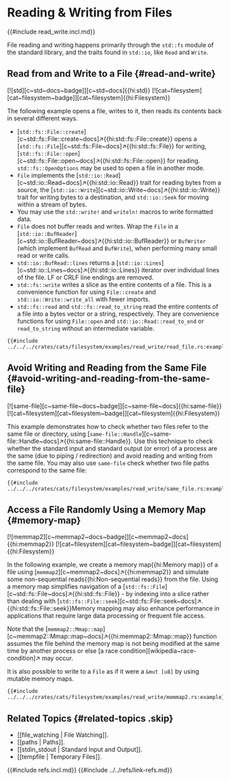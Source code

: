 # Reading & Writing from Files

{{#include read_write.incl.md}}

File reading and writing happens primarily through the `std::fs` module of the standard library, and the traits found in `std::io`, like `Read` and `Write`.

## Read from and Write to a File {#read-and-write}

[![std][c~std~docs~badge]][c~std~docs]{{hi:std}} [![cat~filesystem][cat~filesystem~badge]][cat~filesystem]{{hi:Filesystem}}

The following example opens a file, writes to it, then reads its contents back in several different ways.

- [`std::fs::File::create`][c~std::fs::File::create~docs]↗{{hi:std::fs::File::create}} opens a [`std::fs::File`][c~std::fs::File~docs]↗{{hi:std::fs::File}} for writing, [`std::fs::File::open`][c~std::fs::File::open~docs]↗{{hi:std::fs::File::open}} for reading. `std::fs::OpenOptions` may be used to open a file in another mode.
- `File` implements the [`std::io::Read`][c~std::io::Read~docs]↗{{hi:std::io::Read}} trait for reading bytes from a source, the [`std::io::Write`][c~std::io::Write~docs]↗{{hi:std::io::Write}} trait for writing bytes to a destination, and `std::io::Seek` for moving within a stream of bytes.
- You may use the `std::write!` and `writeln!` macros to write formatted data.
- `File` does not buffer reads and writes. Wrap the `File` in a [`std::io::BufReader`][c~std::io::BufReader~docs]↗{{hi:std::io::BufReader}} or `BufWriter` (which implement `BufRead` and `BufWrite`), when performing many small read or write calls.
- `std::io::BufRead::lines` returns a [`std::io::Lines`][c~std::io::Lines~docs]↗{{hi:std::io::Lines}} iterator over individual lines of the file. LF or CRLF line endings are removed.
- `std::fs::write` writes a slice as the entire contents of a file. This is a convenience function for using `File::create` and `std::io::Write::write_all` with fewer imports.
- `std::fs::read` and `std::fs::read_to_string` read the entire contents of a file into a bytes vector or a string, respectively. They are convenience functions for using `File::open` and `std::io::Read::read_to_end` or `read_to_string` without an intermediate variable.

```rust,editable
{{#include ../../../crates/cats/filesystem/examples/read_write/read_file.rs:example}}
```

## Avoid Writing and Reading from the Same File {#avoid-writing-and-reading-from-the-same-file}

[![same-file][c~same-file~docs~badge]][c~same-file~docs]{{hi:same-file}} [![cat~filesystem][cat~filesystem~badge]][cat~filesystem]{{hi:Filesystem}}

This example demonstrates how to check whether two files refer to the same file or directory, using [`same-file::Handle`][c~same-file::Handle~docs]↗{{hi:same-file::Handle}}. Use this technique to check whether the standard input and standard output (or error) of a process are the same (due to piping / redirection) and avoid reading and writing from the same file. You may also use `same-file` check whether two file paths correspond to the same file:

```rust,editable
{{#include ../../../crates/cats/filesystem/examples/read_write/same_file.rs:example}}
```

## Access a File Randomly Using a Memory Map {#memory-map}

[![memmap2][c~memmap2~docs~badge]][c~memmap2~docs]{{hi:memmap2}} [![cat~filesystem][cat~filesystem~badge]][cat~filesystem]{{hi:Filesystem}}

In the following example, we create a memory map{{hi:Memory map}} of a file using [`memmap2`][c~memmap2~docs]↗{{hi:memmap2}} and simulate some non-sequential reads{{hi:Non-sequential reads}} from the file. Using a memory map simplifies navigation of a [`std::fs::File`][c~std::fs::File~docs]↗{{hi:std::fs::File}} - by indexing into a slice rather than dealing with [`std::fs::File::seek`][c~std::fs::File::seek~docs]↗.{{hi:std::fs::File::seek}}Memory mapping may also enhance performance in applications that require large data processing or frequent file access.

Note that the [`memmap2::Mmap::map`][c~memmap2::Mmap::map~docs]↗{{hi:memmap2::Mmap::map}} function assumes the file behind the memory map is not being modified at the same time by another process or else [a race condition][wikipedia~race-condition]↗ may occur.

It is also possible to write to a `File` as if it were a `&mut [u8]` by using mutable memory maps.

```rust,editable
{{#include ../../../crates/cats/filesystem/examples/read_write/memmap2.rs:example}}
```

## Related Topics {#related-topics .skip}

- [[file_watching | File Watching]].
- [[paths | Paths]].
- [[stdin_stdout | Standard Input and Output]].
- [[tempfile | Temporary Files]].

{{#include refs.incl.md}}
{{#include ../../refs/link-refs.md}}

<div class="hidden">
</div>

